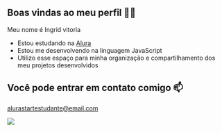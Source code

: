 ## Boas vindas ao meu perfil 💙💙
Meu nome é Ingrid vitoria 

- Estou estudando na [Alura](https://www.alura.com.br/)
- Estou me desenvolvendo na linguagem JavaScript
- Utilizo esse espaço para minha organização e compartilhamento dos meu projetos desenvolvidos

## Você pode entrar em contato comigo 📫
alurastartestudante@email.com

![](https://media1.tenor.com/m/FBz-YBtK3QUAAAAC/good-morning.gif)
